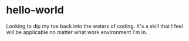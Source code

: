 # hello-world
Looking to dip my toe back into the waters of coding. It's a skill that I feel will be applicable no matter what work environment I'm in.
